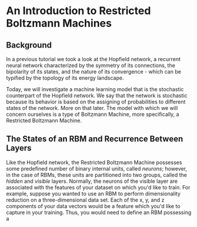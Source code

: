 # An Introduction to Restricted Boltzmann Machines

## Background

In a previous tutorial we took a look at the Hopfield network, a recurrent neural network
characterized by the symmetry of its connections, the bipolarity of its states, and the 
nature of its convergence  - which can be typified by the topology of its energy landscape.

Today, we will investigate a machine learning model that is the stochastic counterpart of the
Hopfield network. We say that the network is stochastic because its behavior is based on the
assigning of probabilities to different states of the network. More on that later. The model
with which we will concern ourselves is a type of Boltzmann Machine, more specifically, a
Restricted Boltzmann Machine.

## The States of an RBM and Recurrence Between Layers

Like the Hopfield network, the Restricted Boltzmann Machine possesses some predefined number of
binary internal units, called *neurons*; however, in the case of RBMs, these units are partitioned
into two groups, called the *hidden* and *visible* layers. Normally, the neurons of the visible
layer are associated with the features of your dataset on which you'd like to train. For example,
suppose you wanted to use an RBM to perform dimensionality reduction on a three-dimensional data
set. Each of the x, y, and z components of your data vectors would be a feature which you'd like
to capture in your training. Thus, you would need to define an RBM possessing a 
